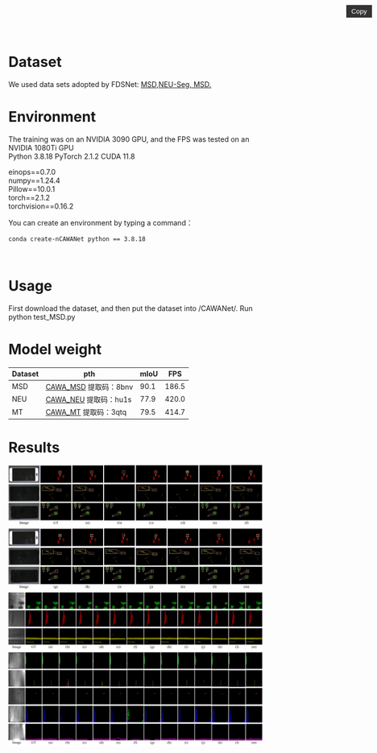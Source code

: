 
<style>
  .copy-btn {
    background: #333;
    border: none;
    color: white;
    cursor: pointer;
    padding: 5px 10px;
    position: absolute;
    right: 10px;
    top: 10px;
  }

  .copy-btn:hover {
    background: #555;
  }
</style><br>


# Dataset
We used data sets adopted by FDSNet: [MSD,NEU-Seg, MSD.](https://github.com/jianzhang96/fdsnet?tab=readme-ov-file)

# Environment
The training was on an NVIDIA 3090 GPU, and the FPS was tested on an NVIDIA 1080Ti GPU   
Python 3.8.18 PyTorch 2.1.2 CUDA 11.8  
   
einops==0.7.0  
numpy==1.24.4  
Pillow==10.0.1  
torch==2.1.2  
torchvision==0.16.2  

You can create an environment by typing a command：  




<div class="language-python highlighter-rouge">
  <pre class="highlight"><code><span class="k">conda</span> <span class="nf">create</span><span class="p"></span><span class="n">-n</span><span class="p">CAWANet</span> <span class="k">python</span> <span class="k">==</span> <span class="k">3.8.18</span>
    
</code></pre>
</div>
<button class="copy-btn" data-clipboard-target=".language-python">Copy</button>

# Usage
First download the dataset, and then put the dataset into /CAWANet/. Run python test_MSD.py
# Model weight

 Dataset | pth | mIoU | FPS 
 --- | --- | ---|---
 MSD | [CAWA_MSD](https://pan.baidu.com/s/13hZBmSwXGeX8R-f9IkYihw) 提取码：8bnv | 90.1 | 186.5
 NEU | [CAWA_NEU](https://pan.baidu.com/s/1xiCEGYb_Typ8E_55UExVYA) 提取码：hu1s | 77.9 | 420.0
 MT | [CAWA_MT](https://pan.baidu.com/s/1K3WAQsDaywEIRDtTOSjWUw) 提取码：3qtq| 79.5 | 414.7

# Results

<img src="https://github.com/ZGWzzu/CAWANet/blob/main/docs/MSD222.jpg" width = 800px>
<img src="https://github.com/ZGWzzu/CAWANet/blob/main/docs/neu111.jpg" width = 800px>
<img src="https://github.com/ZGWzzu/CAWANet/blob/main/docs/MT_SORT.jpg" width = 800px>
